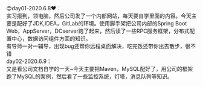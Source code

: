 😊day01-2020.6.8❤：  
实习报到，领电脑，然后公司发了一个内部网站，每天要自学里面的内容。今天主要是配好了JDK,IDEA，GitLab的环境。使用脚手架把公司内部的Spring Boot Web，AppServer，DCserver跑了起来，然后读了一些RPC服务框架，分布式配置中心，数据访问组件方面的知识。  
有导师一对一辅导，出现bug还帮你远程桌面解决，吃完饭还带你出去散步，很不错  
day02-2020.6.9：  
又是看公司文档自学的一天~今天主要把Maven，MySQL配好了，用公司的框架跑了MySQL的案例，然后看了一些监控系统，灯塔，消息队列等知识。
